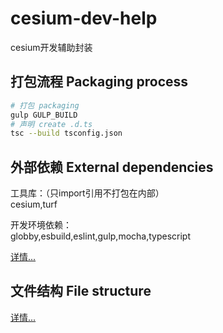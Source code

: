 #  cesium-dev-help
cesium开发辅助封装

## 打包流程 Packaging process
```sh
# 打包 packaging
gulp GULP_BUILD
# 声明 create .d.ts
tsc --build tsconfig.json

```

## 外部依赖 External dependencies 

工具库：（只import引用不打包在内部）  
cesium,turf

开发环境依赖：  
globby,esbuild,eslint,gulp,mocha,typescript

[详情...](./Tools/doc/lib.md "依赖项描述")  

## 文件结构 File structure

[详情...](./Tools/doc/file.md "文件夹描述")  

    

